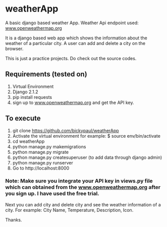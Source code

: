 # weatherApp
A basic django based weather App.
Weather Api endpoint used: www.openweathermap.org

It is a django based web app which shows the information about the weather of a particular city.
A user can add and delete a city on the browser. 

This is just a practice projects. Do check out the source codes.

## Requirements (tested on)
1. Virtual Environment
2. Django 2.1.2
3. pip install requests
4. sign up to www.openweathermap.org and get the API key.

## To execute
1. git clone https://github.com/bickypaul/weatherApp
2. Activate the virtual environment for example: $ source env/bin/activate
3. cd weatherApp
4. python manage.py makemigrations
5. python manage.py migrate
6. python manage.py createsuperuser (to add data through django admin)
7. python manage.py runserver
8. Go to http://localhost:8000

### Note: Make sure you integrate your API key in views.py file which can obtained from the www.openweathermap.org after you sign up. I have used the free trial.

Next you can add city and delete city and see the weather information of a city. For example: City Name, Temperature, Description, Icon.

Thanks.
